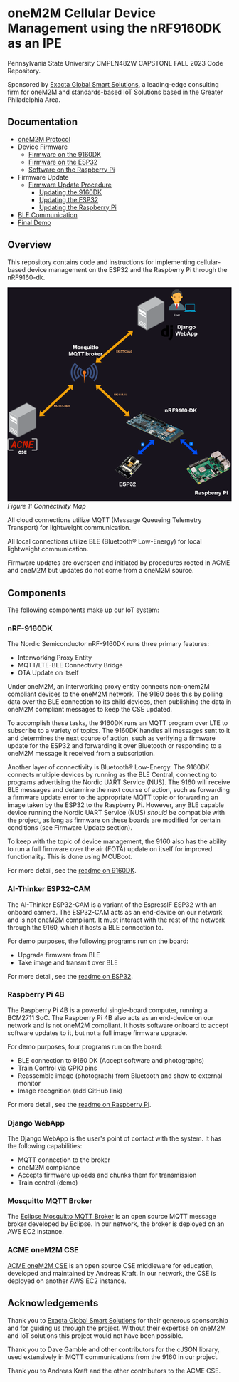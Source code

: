# oneM2M Cellular Device Management using the nRF9160DK as an IPE
Pennsylvania State University CMPEN482W CAPSTONE FALL 2023 Code Repository.

Sponsored by [Exacta Global Smart Solutions](https://www.exactagss.com/), a leading-edge consulting firm for oneM2M and standards-based IoT Solutions based in the Greater Philadelphia Area.

## Documentation 
- [oneM2M Protocol](docs/oneM2M.md) 
- Device Firmware 
	- [Firmware on the 9160DK](9160dk/readme.md) 
	 - [Firmware on the ESP32](ESP32/readme.md) 
	 - [Software on the Raspberry Pi](RPi/readme.md) 
 - Firmware Update 
	 - [Firmware Update Procedure](docs/firmwareUpdate.md) 
		 - [Updating the 9160DK](docs/9160Update.md) 
		 - [Updating the ESP32](docs/ESP32Update.md) 
		 - [Updating the Raspberry Pi](docs/RpiUpdate.md) 
 - [BLE Communication](docs/Bluetooth.md) 
 - [Final Demo](docs/demo.md)

## Overview

This repository contains code and instructions for implementing cellular-based device management on the ESP32 and the Raspberry Pi through the nRF9160-dk.

![connectivity map for whole project](images/connectivity.png)
*Figure 1: Connectivity Map*

All cloud connections utilize MQTT (Message Queueing Telemetry Transport) for lightweight communication.

All local connections utilize BLE (Bluetooth® Low-Energy) for local lightweight communication.

Firmware updates are overseen and initiated by procedures rooted in ACME and oneM2M but updates do not come from a oneM2M source.

## Components

The following components make up our IoT system:

### nRF-9160DK

The Nordic Semiconductor nRF-9160DK runs three primary features:

- Interworking Proxy Entity
- MQTT/LTE-BLE Connectivity Bridge
- OTA Update on itself

Under oneM2M, an interworking proxy entity connects non-onem2M compliant devices to the oneM2M network. The 9160 does this by polling data over the BLE connection to its child devices, then publishing the data in oneM2M compliant messages to keep the CSE updated. 

To accomplish these tasks, the 9160DK runs an MQTT program over LTE to subscribe to a variety of topics. The 9160DK handles all messages sent to it and determines the next course of action, such as verifying a firmware update for the ESP32 and forwarding it over Bluetooth or responding to a oneM2M message it received from a subscription.

Another layer of connectivity is Bluetooth® Low-Energy. The 9160DK connects multiple devices by running as the BLE Central, connecting to programs advertising the Nordic UART Service (NUS). The 9160 will receive BLE messages and determine the next course of action, such as forwarding a firmware update error to the appropriate MQTT topic or forwarding an image taken by the ESP32 to the Raspberry Pi. However, any BLE capable device running the Nordic UART Service (NUS) *should* be compatible with the project, as long as firmware on these boards are modified for certain conditions (see Firmware Update section).

To keep with the topic of device management, the 9160 also has the ability to run a full firmware over the air (FOTA) update on itself for improved functionality. This is done using MCUBoot.

For more detail, see the [readme on 9160DK](/9160dk/IPE_OTA/readme.md).

### AI-Thinker ESP32-CAM

The AI-Thinker ESP32-CAM is a variant of the EspressIF ESP32 with an onboard camera. The ESP32-CAM acts as an end-device on our network and is not oneM2M compliant. It must interact with the rest of the network through the 9160, which it hosts a BLE connection to.

For demo purposes, the following programs run on the board:

- Upgrade firmware from BLE
- Take image and transmit over BLE

For more detail, see the [readme on ESP32](/ESP32/readme.md).
### Raspberry Pi 4B

The Raspberry Pi 4B is a powerful single-board computer, running a BCM2711 SoC. The Raspberry Pi 4B also acts as an end-device on our network and is not oneM2M compliant. It hosts software onboard to accept software updates to it, but not a full image firmware upgrade.

For demo purposes, four programs run on the board:

- BLE connection to 9160 DK (Accept software and photographs)
- Train Control via GPIO pins
- Reassemble image (photograph) from Bluetooth and show to external monitor
- Image recognition (add GitHub link)

For more detail, see the [readme on Raspberry Pi](/RPi/readme.md).
### Django WebApp

The Django WebApp is the user's point of contact with the system. It has the following capabilities:

- MQTT connection to the broker
- oneM2M compliance
- Accepts firmware uploads and chunks them for transmission
- Train control (demo)

### Mosquitto MQTT Broker

The [Eclipse Mosquitto MQTT Broker](https://mosquitto.org/) is an open source MQTT message broker developed by Eclipse. In our network, the broker is deployed on an AWS EC2 instance.

### ACME oneM2M CSE

[ACME oneM2M CSE](https://github.com/ankraft/ACME-oneM2M-CSE) is an open source CSE middleware for education, developed and maintained by Andreas Kraft. In our network, the CSE is deployed on another AWS EC2 instance.

## Acknowledgements

Thank you to [Exacta Global Smart Solutions](https://www.exactagss.com/) for their generous sponsorship and for guiding us through the project. Without their expertise on oneM2M and IoT solutions this project would not have been possible.  


Thank you to Dave Gamble and other contributors for the cJSON library, used extensively in MQTT communications from the 9160 in our project.

Thank you to Andreas Kraft and the other contributors to the ACME CSE. 
